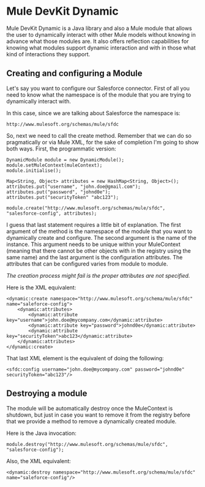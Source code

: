 Mule DevKit Dynamic
===================

Mule DevKit Dynamic is a Java library and also a Mule module that allows the user to dynamically interact with
other Mule models without knowing in advance what those modules are. It also offers reflection capabilities
for knowing what modules support dynamic interaction and with in those what kind of interactions they support.

Creating and configuring a Module
---------------------------------

Let's say you want to configure our Salesforce connector. First of all you need to know what the namespace is of
the module that you are trying to dynamically interact with.

In this case, since we are talking about Salesforce the namespace is:

    http://www.mulesoft.org/schemas/mule/sfdc

So, next we need to call the create method. Remember that we can do so pragmatically or via Mule XML, for the sake of
completion I'm going to show both ways. First, the programmatic version:

    DynamicModule module = new DynamicModule();
    module.setMuleContext(muleContext);
    module.initialise();

    Map<String, Object> attributes = new HashMap<String, Object>();
    attributes.put("username", "john.doe@gmail.com");
    attributes.put("password", "johnd0e");
    attributes.put("securityToken" "abc123");

    module.create("http://www.mulesoft.org/schemas/mule/sfdc", "salesforce-config", attributes);

I guess that last statement requires a little bit of explanation. The first argument of the method is the namespace
of the module that you want to dynamically create and configure. The second argument is the name of the instance. This
argument needs to be unique within your MuleContext (meaning that there cannot be other objects with in the registry
using the same name) and the last argument is the configuration attributes. The attributes that can be configured
varies from module to module.

*The creation process might fail is the proper attributes are not specified.*

Here is the XML equivalent:

    <dynamic:create namespace="http://www.mulesoft.org/schema/mule/sfdc" name="saleforce-config">
        <dynamic:attributes>
            <dynamic:attribute key="username">john.doe@mycompany.com</dynamic:attribute>
            <dynamic:attribute key="password">johnd0e</dynamic:attribute>
            <dynamic:attribute key="securityToken">abc123</dynamic:attribute>
        </dynamic:attributes>
    </dynamic:create>

That last XML element is the equivalent of doing the following:

    <sfdc:config username="john.doe@mycompany.com" password="johnd0e" securityToken="abc123"/>


Destroying a module
-------------------

The module will be automatically destroy once the MuleContext is shutdown, but just in case you want to remove it
from the registry before that we provide a method to remove a dynamically created module.

Here is the Java invocation:

    module.destroy("http://www.mulesoft.org/schemas/mule/sfdc", "salesforce-config");

Also, the XML equivalent:

    <dynamic:destroy namespace="http://www.mulesoft.org/schema/mule/sfdc" name="saleforce-config"/>

